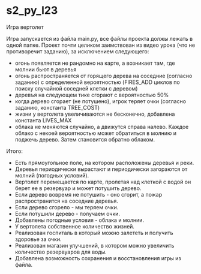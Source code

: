 # s2_py_l23
Игра вертолет

Игра запускается из файла main.py, все файлы проекта должы лежать в одной папке.
Проект почти целиком заимствован из видео урока (что не противоречит заданию), за исключением следующего:
- огонь появляется не рандомно на карте, а возникает там, где молнии бьют в деревья
- огонь распространяется от горящего дерева на соседние (согласно заданию) с определенной вероятностью (FIRES_ADD циклов по поиску случайной соседней клетки с деревом)
- деревъя на следующем тике сгорают с вероятностью 50%
- когда дерево сгорает (не потушено), игрок теряет очки (согласно заданию, константа TREE_COST)
- жизни у вертолета увеличиваются не бесконечно, добавлена константа LIVES_MAX
- облака не меняются случайно, а движутся справа налево. Каждое облако с некоей вероятностью может обратиться в молнию и поджечь дерево. Затем становится обратно облаком.


Итого:
- Есть прямоугольное поле, на котором расположены деревья и реки.
- Деревья периодически вырастают и периодически загораются от молний (погодных условий).
- Вертолет перемещается по карте, пролетая над клеткой с водой он берет ее в резервуар и может потушить дерево.
- Если дерево вовремя не потушить - оно сгорит, а пожар распространится на соседние деревья.
- Если дерево сгорело - мы теряем очки.
- Если потушили дерево - получаем очки.
- Добавлены погодные условия - облака и молнии.
- У вертолета собственное количество жизней.
- Реализован госпиталь в который можно залететь и получить здоровье за очки.
- Реализован магазин улучшений, в котором можно увеличить количество резервуаров для воды.
- Добавлена возможность сохранения и восстановления игры из файла.